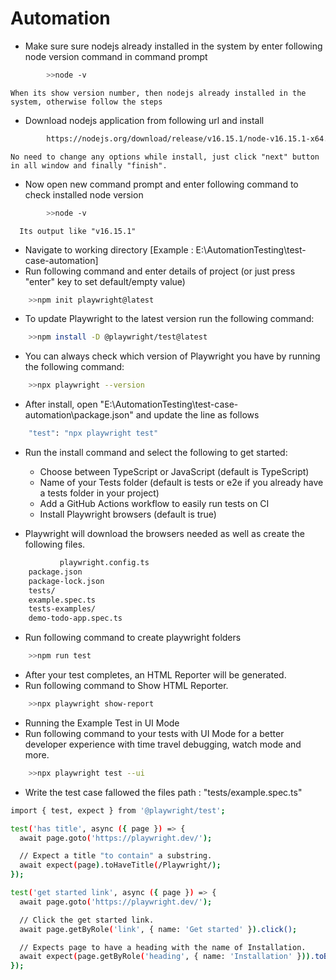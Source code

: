 # Automation

- Make sure sure nodejs already installed in the system by enter following node version command in command prompt
```sh
		>>node -v	
```
    When its show version number, then nodejs already installed in the system, otherwise follow the steps
- Download nodejs application from following url and install
```sh
		https://nodejs.org/download/release/v16.15.1/node-v16.15.1-x64.msi
```
    No need to change any options while install, just click "next" button in all window and finally "finish".
- Now open new command prompt and enter following command to check installed node version
```sh
		>>node -v
```
	  Its output like "v16.15.1"
- Navigate to working directory [Example : E:\AutomationTesting\test-case-automation]
- Run following command and enter details of project (or just press "enter" key to set default/empty value)

```sh
	>>npm init playwright@latest
```
- To update Playwright to the latest version run the following command:
```sh
	>>npm install -D @playwright/test@latest
```
- You can always check which version of Playwright you have by running the following command:
```sh
	>>npx playwright --version
```
- After install, open "E:\AutomationTesting\test-case-automation\package.json" and update the line as follows
```sh
	"test": "npx playwright test"
```
- Run the install command and select the following to get started:
   - Choose between TypeScript or JavaScript (default is TypeScript)
   - Name of your Tests folder (default is tests or e2e if you already have a tests folder in your project)
   - Add a GitHub Actions workflow to easily run tests on CI
   - Install Playwright browsers (default is true)

- Playwright will download the browsers needed as well as create the following files.
```sh
		   playwright.config.ts
	package.json
	package-lock.json
	tests/
  	example.spec.ts
	tests-examples/
  	demo-todo-app.spec.ts
``` 
- Run following command to create playwright folders
```sh
	>>npm run test  
```
- After your test completes, an HTML Reporter will be generated.
- Run following command to Show HTML Reporter.
```sh
	>>npx playwright show-report 
```
- Running the Example Test in UI Mode
- Run following command to your tests with UI Mode for a better developer experience with time travel debugging, watch mode and more.
```sh
	>>npx playwright test --ui 
```
- Write the test case fallowed the files path : "tests/example.spec.ts"
```sh
import { test, expect } from '@playwright/test';

test('has title', async ({ page }) => {
  await page.goto('https://playwright.dev/');

  // Expect a title "to contain" a substring.
  await expect(page).toHaveTitle(/Playwright/);
});

test('get started link', async ({ page }) => {
  await page.goto('https://playwright.dev/');

  // Click the get started link.
  await page.getByRole('link', { name: 'Get started' }).click();

  // Expects page to have a heading with the name of Installation.
  await expect(page.getByRole('heading', { name: 'Installation' })).toBeVisible();
});
```
  
